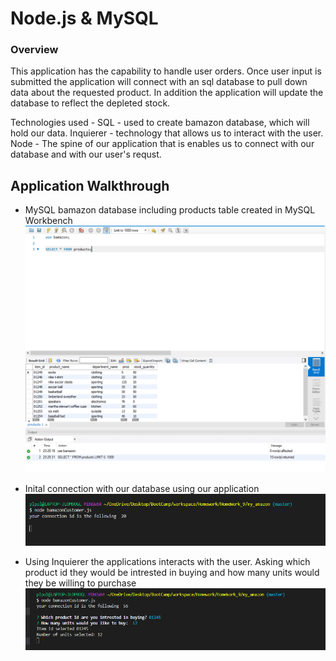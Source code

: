# Node.js & MySQL

### Overview

This application has the capability to handle user orders. Once user input is submitted the application will connect with an sql database to pull down data about the requested product. In addition the application will update the database to reflect the depleted stock.

Technologies used -
SQL - used to create bamazon database, which will hold our data.
Inquierer - technology that allows us to interact with the user.  
Node - The spine of our application that is enables us to connect with our database and with our user's requst.

## Application Walkthrough

- MySQL bamazon database including products table created in MySQL Workbench
  <img src="assets/images/bamazon_img1.PNG">

- Inital connection with our database using our application
  <img src="assets/images/bamazon_img2.PNG">

- Using Inquierer the applications interacts with the user. Asking which product id they would be intrested in buying and how many units would they be willing to purchase
  <img src="assets/images/bamazon_img3.PNG">